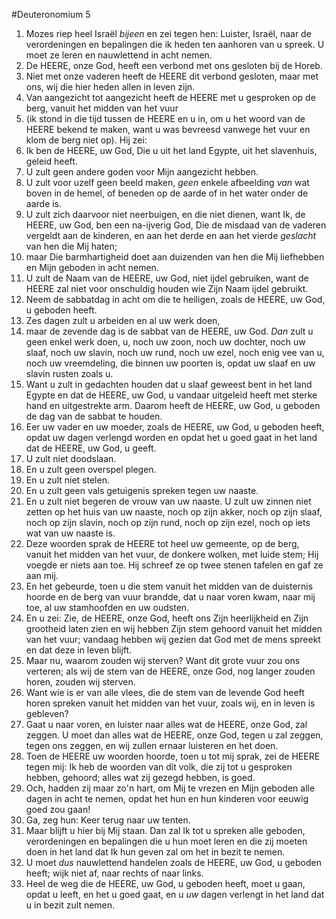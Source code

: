 #Deuteronomium 5
1. Mozes riep heel Israël *bijeen* en zei tegen hen: Luister, Israël, naar de verordeningen en bepalingen die ik heden ten aanhoren van u spreek. U moet ze leren en nauwlettend in acht nemen.
2. De HEERE, onze God, heeft een verbond met ons gesloten bij de Horeb.
3. Niet met onze vaderen heeft de HEERE dit verbond gesloten, maar met ons, wij die hier heden allen in leven zijn.
4. Van aangezicht tot aangezicht heeft de HEERE met u gesproken op de berg, vanuit het midden van het vuur
5. (ik stond in die tijd tussen de HEERE en u in, om u het woord van de HEERE bekend te maken, want u was bevreesd vanwege het vuur en klom de berg niet op). Hij zei:
6. Ik ben de HEERE, uw God, Die u uit het land Egypte, uit het slavenhuis, geleid heeft.
7. U zult geen andere goden voor Mijn aangezicht hebben.
8. U zult voor uzelf geen beeld maken, *geen* enkele afbeelding *van* wat boven in de hemel, of beneden op de aarde of in het water onder de aarde is.
9. U zult zich daarvoor niet neerbuigen, en die niet dienen, want Ik, de HEERE, uw God, ben een na-ijverig God, Die de misdaad van de vaderen vergeldt aan de kinderen, en aan het derde en aan het vierde *geslacht* van hen die Mij haten;
10. maar Die barmhartigheid doet aan duizenden van hen die Mij liefhebben en Mijn geboden in acht nemen.
11. U zult de Naam van de HEERE, uw God, niet ijdel gebruiken, want de HEERE zal niet voor onschuldig houden wie Zijn Naam ijdel gebruikt.
12. Neem de sabbatdag in acht om die te heiligen, zoals de HEERE, uw God, u geboden heeft.
13. Zes dagen zult u arbeiden en al uw werk doen,
14. maar de zevende dag is de sabbat van de HEERE, uw God. *Dan* zult u geen enkel werk doen, u, noch uw zoon, noch uw dochter, noch uw slaaf, noch uw slavin, noch uw rund, noch uw ezel, noch enig vee van u, noch uw vreemdeling, die binnen uw poorten is, opdat uw slaaf en uw slavin rusten zoals u.
15. Want u zult in gedachten houden dat u slaaf geweest bent in het land Egypte en dat de HEERE, uw God, u vandaar uitgeleid heeft met sterke hand en uitgestrekte arm. Daarom heeft de HEERE, uw God, u geboden de dag van de sabbat te houden.
16. Eer uw vader en uw moeder, zoals de HEERE, uw God, u geboden heeft, opdat uw dagen verlengd worden en opdat het u goed gaat in het land dat de HEERE, uw God, u geeft.
17. U zult niet doodslaan.
18. En u zult geen overspel plegen.
19. En u zult niet stelen.
20. En u zult geen vals getuigenis spreken tegen uw naaste.
21. En u zult niet begeren de vrouw van uw naaste. U zult uw zinnen niet zetten op het huis van uw naaste, noch op zijn akker, noch op zijn slaaf, noch op zijn slavin, noch op zijn rund, noch op zijn ezel, noch op iets wat van uw naaste is.
22. Deze woorden sprak de HEERE tot heel uw gemeente, op de berg, vanuit het midden van het vuur, de donkere wolken, met luide stem; Hij voegde er niets aan toe. Hij schreef ze op twee stenen tafelen en gaf ze aan mij.
23. En het gebeurde, toen u die stem vanuit het midden van de duisternis hoorde en de berg van vuur brandde, dat u naar voren kwam, naar mij toe, al uw stamhoofden en uw oudsten.
24. En u zei: Zie, de HEERE, onze God, heeft ons Zijn heerlijkheid en Zijn grootheid laten zien en wij hebben Zijn stem gehoord vanuit het midden van het vuur; vandaag hebben wij gezien dat God met de mens spreekt en dat deze in leven blijft.
25. Maar nu, waarom zouden wij sterven? Want dit grote vuur zou ons verteren; als wij de stem van de HEERE, onze God, nog langer zouden horen, zouden wij sterven.
26. Want wie is er van alle vlees, die de stem van de levende God heeft horen spreken vanuit het midden van het vuur, zoals wij, en in leven is gebleven?
27. Gaat u naar voren, en luister naar alles wat de HEERE, onze God, zal zeggen. U moet dan alles wat de HEERE, onze God, tegen u zal zeggen, tegen ons zeggen, en wij zullen ernaar luisteren en het doen.
28. Toen de HEERE uw woorden hoorde, toen u tot mij sprak, zei de HEERE tegen mij: Ik heb de woorden van dit volk, die zij tot u gesproken hebben, gehoord; alles wat zij gezegd hebben, is goed.
29. Och, hadden zij maar zo'n hart, om Mij te vrezen en Mijn geboden alle dagen in acht te nemen, opdat het hun en hun kinderen voor eeuwig goed zou gaan!
30. Ga, zeg hun: Keer terug naar uw tenten.
31. Maar blijft u hier bij Mij staan. Dan zal Ik tot u spreken alle geboden, verordeningen en bepalingen die u hun moet leren en die zij moeten doen in het land dat Ik hun geven zal om het in bezit te nemen.
32. U moet *dus* nauwlettend handelen zoals de HEERE, uw God, u geboden heeft; wijk niet af, naar rechts of naar links.
33. Heel de weg die de HEERE, uw God, u geboden heeft, moet u gaan, opdat u leeft, en het u goed gaat, en u *uw* dagen verlengt in het land dat u in bezit zult nemen.

